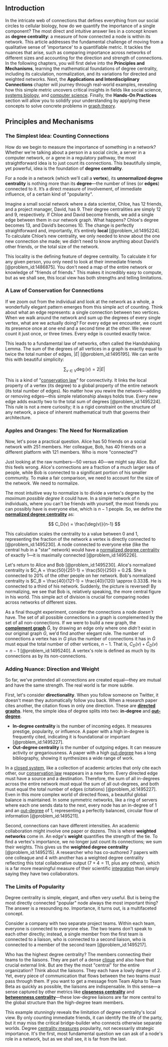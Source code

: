## Introduction
In the intricate web of connections that defines everything from our social circles to cellular biology, how do we quantify the importance of a single component? The most direct and intuitive answer lies in a concept known as **degree centrality**: a measure of how connected a node is within its network. This article addresses the fundamental challenge of moving from a qualitative sense of 'importance' to a quantifiable metric. It tackles the nuances that arise, such as comparing importance across networks of different sizes and accounting for the direction and strength of connections. In the following chapters, you will first delve into the **Principles and Mechanisms**, learning the mathematical foundations of degree centrality, including its calculation, normalization, and its variations for directed and weighted networks. Next, the **Applications and Interdisciplinary Connections** chapter will journey through real-world examples, revealing how this simple metric uncovers critical insights in fields like social science, [systems biology](@article_id:148055), and [computer science](@article_id:150299). Finally, the **Hands-On Practices** section will allow you to solidify your understanding by applying these concepts to solve concrete problems in [graph theory](@article_id:140305).

## Principles and Mechanisms

### The Simplest Idea: Counting Connections

How do we begin to measure the importance of something in a network? Whether we're talking about a person in a social circle, a server in a computer network, or a gene in a regulatory pathway, the most straightforward idea is to just count its connections. This beautifully simple, yet powerful, idea is the foundation of **degree centrality**.

For a node in a network (which we'll call a **vertex**), its **unnormalized degree centrality** is nothing more than its **degree**—the number of lines (or **edges**) connected to it. It’s a direct measure of involvement, of immediate influence, of a certain kind of "popularity".

Imagine a small social network where a data scientist, Chloe, has 12 friends, and a project manager, David, has 9. Their degree centralities are simply 12 and 9, respectively. If Chloe and David become friends, we add a single edge between them in our network graph. What happens? Chloe's degree becomes 13, and David’s becomes 10. The change is perfectly straightforward and, importantly, it’s entirely **local** [@problem_id:1495224]. To calculate Chloe’s new centrality, we only needed to know about the one new connection she made; we didn’t need to know anything about David’s other friends, or the total size of the network.

This locality is the defining feature of degree centrality. To calculate it for any given person, you only need to look at their immediate friends [@problem_id:1486875]. You don't need a map of the entire network or knowledge of "friends of friends." This makes it incredibly easy to compute, but as we shall see, this local view has both strengths and telling limitations.

### A Law of Conservation for Connections

If we zoom out from the individual and look at the network as a whole, a wonderfully elegant pattern emerges from this simple act of counting. Think about what an edge represents: a single connection between two vertices. When we walk around the network and sum up the degrees of every single vertex, what are we actually doing? For every edge we encounter, we count its presence once at one end and a second time at the other. We never count it just once, or three times. Every edge is counted exactly twice.

This leads to a fundamental law of networks, often called the Handshaking Lemma. The sum of the degrees of all vertices in a graph is exactly equal to twice the total number of edges, $|E|$ [@problem_id:1495195]. We can write this with beautiful simplicity:

$$ \sum_{v \in V} \deg(v) = 2|E| $$

This is a kind of "[conservation law](@article_id:268774)" for connectivity. It links the local property of a vertex (its degree) to a global property of the entire network (its total number of edges). No matter how you rewire the network—adding or removing edges—this simple relationship always holds true. Every new edge adds exactly two to the total sum of degrees [@problem_id:1495224]. This rule is not a mere curiosity; it is a rigid constraint on the structure of any network, a piece of inherent mathematical truth that governs their architecture.

### Apples and Oranges: The Need for Normalization

Now, let's pose a practical question. Alice has 50 friends on a social network with 251 members. Her colleague, Bob, has 40 friends on a different platform with 121 members. Who is more "connected"?

Just looking at the raw numbers—50 versus 40—we might say Alice. But this feels wrong. Alice's connections are a fraction of a much larger sea of people, while Bob is connected to a significant portion of his smaller community. To make a fair comparison, we need to account for the size of the network. We need to normalize.

The most intuitive way to normalize is to divide a vertex's degree by the *maximum possible degree* it could have. In a simple network of $n$ individuals, where you can't be friends with yourself, the most friends you can possibly have is everyone else, which is $n-1$ people. So, we define the **[normalized degree centrality](@article_id:271695)** as:

$$ C_D(v) = \frac{\deg(v)}{n-1} $$

This calculation scales the centrality to a value between 0 and 1, representing the fraction of the network a vertex is directly connected to [@problem_id:1495230]. A node connected to everyone else (like the central hub in a "star" network) would have a [normalized degree centrality](@article_id:271695) of exactly 1—it is maximally connected [@problem_id:1495226].

Let's return to Alice and Bob [@problem_id:1495230].
Alice's normalized centrality is $C_A = \frac{50}{251-1} = \frac{50}{250} = 0.2$. She is connected to 20% of the other people on her network.
Bob's normalized centrality is $C_B = \frac{40}{121-1} = \frac{40}{120} \approx 0.333$. He is connected to a third of his network.
Suddenly, the picture is reversed! By normalizing, we see that Bob is, relatively speaking, the more central figure in his world. This simple act of division is crucial for comparing nodes across networks of different sizes.

As a final thought experiment, consider the connections a node *doesn't* have. The set of all possible connections in a graph is complemented by the set of all non-connections. If we were to build a new graph, the **[complement graph](@article_id:275942)** $\bar{G}$, by drawing an edge only where one *didn't* exist in our original graph $G$, we'd find another elegant rule. The number of connections a vertex has in $G$ plus the number of connections it has in $\bar{G}$ must equal the total number of other vertices, $n-1$. That is, $C_D(v) + \bar{C}_D(v) = n-1$ [@problem_id:1495240]. A vertex's role is defined as much by its connections as by its non-connections.

### Adding Nuance: Direction and Weight

So far, we've pretended all connections are created equal—they are mutual and have the same strength. The real world is far more subtle.

First, let's consider **directionality**. When you follow someone on Twitter, it doesn't mean they automatically follow you back. When a research paper cites another, the citation flows in only one direction. These are **[directed graphs](@article_id:271816)**. Here, the simple idea of degree splits into two: **in-degree** and **[out-degree](@article_id:262687)**.

*   **In-degree centrality** is the number of incoming edges. It measures prestige, popularity, or influence. A paper with a high in-degree is frequently cited, indicating it is foundational or important [@problem_id:1495227].
*   **Out-degree centrality** is the number of outgoing edges. It can measure activity or gregariousness. A paper with a high [out-degree](@article_id:262687) has a long bibliography, showing it synthesizes a wide range of work.

In a [closed system](@article_id:139071), like a collection of academic articles that only cite each other, our [conservation law](@article_id:268774) reappears in a new form. Every directed edge must have a source and a destination. Therefore, the sum of all in-degrees across the entire network must equal the sum of all out-degrees, and both must equal the total number of edges (citations) [@problem_id:1495227]. Even in this more complex world of directed flows, a beautiful global balance is maintained. In some symmetric networks, like a ring of servers where each one sends data to the next, every node has an in-degree of 1 and an [out-degree](@article_id:262687) of 1, representing a perfectly balanced, circular flow of information [@problem_id:1495211].

Second, connections can have different intensities. An academic collaboration might involve one paper or dozens. This is where **weighted networks** come in. An edge's **weight** quantifies the strength of the tie. To find a vertex's importance, we no longer just count its connections; we sum their weights. This gives us the **weighted degree centrality** [@problem_id:1495215]. A researcher who has co-authored 7 papers with one colleague and 4 with another has a weighted degree centrality reflecting this total collaborative output ($7+4=11$, plus any others), which is a far more meaningful measure of their scientific [integration](@article_id:158448) than simply saying they have two collaborators.

### The Limits of Popularity

Degree centrality is simple, elegant, and often very useful. But is being the most directly connected "popular" node always the most important thing? The answer is a resounding *no*. Importance, it turns out, is a multifaceted concept.

Consider a company with two separate project teams. Within each team, everyone is connected to everyone else. The two teams don't speak to each other directly; instead, a single member from the first team is connected to a liaison, who is connected to a second liaison, who is connected to a member of the second team [@problem_id:1495217].

Who has the highest degree centrality? The members connecting their teams to the liaisons. They are part of a dense [clique](@article_id:275496) and also have that crucial external link. But are they the most "central" for the entire organization? Think about the liaisons. They each have a lowly degree of 2. Yet, every piece of communication that flows between the two teams *must* pass through them. If you want to get a message from Team Alpha to Team Beta as quickly as possible, the liaisons are indispensable. In this sense—a sense captured by other metrics like **[closeness centrality](@article_id:272361)** and **[betweenness centrality](@article_id:267334)**—these low-degree liaisons are far more central to the global structure than the high-degree team members.

This example stunningly reveals the limitation of degree centrality's local view. By only counting immediate friends, it can identify the life of the party, but it may miss the critical bridge-builder who connects otherwise separate worlds. Degree [centrality measures](@article_id:144301) popularity, not necessarily strategic importance. It's the first, most fundamental question we can ask of a node's role in a network, but as we shall see, it is far from the last.

